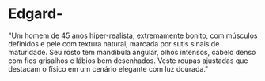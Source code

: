 # Edgard-
"Um homem de 45 anos hiper-realista, extremamente bonito, com músculos definidos e pele com textura natural, marcada por sutis sinais de maturidade. Seu rosto tem mandíbula angular, olhos intensos, cabelo denso com fios grisalhos e lábios bem desenhados. Veste roupas ajustadas que destacam o físico em um cenário elegante com luz dourada."
